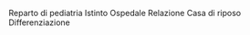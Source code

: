 Reparto di pediatria Istinto
Ospedale Relazione
Casa di riposo Differenziazione
<!--stackedit_data:
eyJoaXN0b3J5IjpbMTA3ODA5NTk0Ml19
-->
